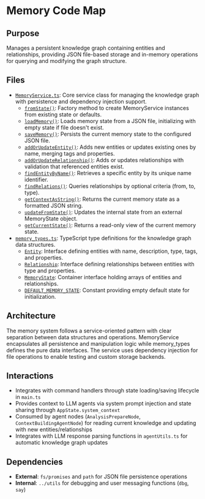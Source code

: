# Memory Code Map

## Purpose
Manages a persistent knowledge graph containing entities and relationships, providing JSON file-based storage and in-memory operations for querying and modifying the graph structure.

## Files
- [`MemoryService.ts`](./MemoryService.ts): Core service class for managing the knowledge graph with persistence and dependency injection support.
  - [`fromState()`](./MemoryService.ts): Factory method to create MemoryService instances from existing state or defaults.
  - [`loadMemory()`](./MemoryService.ts): Loads memory state from a JSON file, initializing with empty state if file doesn't exist.
  - [`saveMemory()`](./MemoryService.ts): Persists the current memory state to the configured JSON file.
  - [`addOrUpdateEntity()`](./MemoryService.ts): Adds new entities or updates existing ones by name, merging tags and properties.
  - [`addOrUpdateRelationship()`](./MemoryService.ts): Adds or updates relationships with validation that referenced entities exist.
  - [`findEntityByName()`](./MemoryService.ts): Retrieves a specific entity by its unique name identifier.
  - [`findRelations()`](./MemoryService.ts): Queries relationships by optional criteria (from, to, type).
  - [`getContextAsString()`](./MemoryService.ts): Returns the current memory state as a formatted JSON string.
  - [`updateFromState()`](./MemoryService.ts): Updates the internal state from an external MemoryState object.
  - [`getCurrentState()`](./MemoryService.ts): Returns a read-only view of the current memory state.
- [`memory_types.ts`](./memory_types.ts): TypeScript type definitions for the knowledge graph data structures.
  - [`Entity`](./memory_types.ts): Interface defining entities with name, description, type, tags, and properties.
  - [`Relationship`](./memory_types.ts): Interface defining relationships between entities with type and properties.
  - [`MemoryState`](./memory_types.ts): Container interface holding arrays of entities and relationships.
  - [`DEFAULT_MEMORY_STATE`](./memory_types.ts): Constant providing empty default state for initialization.

## Architecture
The memory system follows a service-oriented pattern with clear separation between data structures and operations. MemoryService encapsulates all persistence and manipulation logic while memory_types defines the pure data interfaces. The service uses dependency injection for file operations to enable testing and custom storage backends.

## Interactions
- Integrates with command handlers through state loading/saving lifecycle in `main.ts`
- Provides context to LLM agents via system prompt injection and state sharing through `AppState.system_context`
- Consumed by agent nodes (`AnalysisPrepareNode`, `ContextBuildingAgentNode`) for reading current knowledge and updating with new entities/relationships
- Integrates with LLM response parsing functions in `agentUtils.ts` for automatic knowledge graph updates

## Dependencies
- **External**: `fs/promises` and `path` for JSON file persistence operations
- **Internal**: `../utils` for debugging and user messaging functions (`dbg`, `say`) 